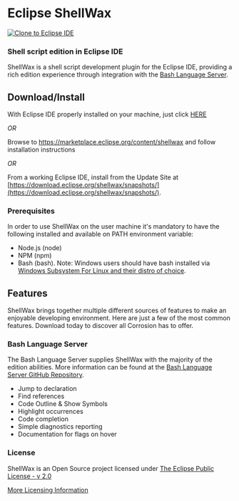 # Eclipse ShellWax

<a href="https://mickaelistria.github.io/redirctToEclipseIDECloneCommand/redirect.html"><img src="https://mickaelistria.github.io/redirctToEclipseIDECloneCommand/cloneToEclipseBadge.png" alt="Clone to Eclipse IDE"/></a>

### Shell script edition in Eclipse IDE

ShellWax is a shell script development plugin for the Eclipse IDE, providing a rich edition experience through integration with the [Bash Language Server](https://github.com/bash-lsp/bash-language-server).

## Download/Install

With Eclipse IDE properly installed on your machine, just click [HERE](eclipse+mpc://marketplace.eclipse.org/install/4528322)

_OR_

Browse to https://marketplace.eclipse.org/content/shellwax and follow installation instructions

_OR_

From a working Eclipse IDE, install from the Update Site at [https://download.eclipse.org/shellwax/snapshots/](https://download.eclipse.org/shellwax/snapshots/).

### Prerequisites
In order to use ShellWax on the user machine it's mandatory to have the following installed and available on PATH environment variable:
- Node.js (node)
- NPM (npm)
- Bash (bash). Note: Windows users should have bash installed via [Windows Subsystem For Linux and their distro of choice](https://docs.microsoft.com/en-us/windows/wsl/install-win10).


## Features

ShellWax brings together multiple different sources of features to make an enjoyable developing environment. Here are just a few of the most common features. Download today to discover all Corrosion has to offer.

### Bash Language Server
The Bash Language Server supplies ShellWax with the majority of the edition abilities. More information can be found at the [Bash Language Server GitHub Repository](https://github.com/bash-lsp/bash-language-server).
- Jump to declaration
- Find references
- Code Outline & Show Symbols
- Highlight occurrences
- Code completion
- Simple diagnostics reporting
- Documentation for flags on hover

### License

ShellWax is an Open Source project licensed under [The Eclipse Public License - v 2.0](https://www.eclipse.org/legal/epl-2.0/)

[More Licensing Information](LICENSE)
